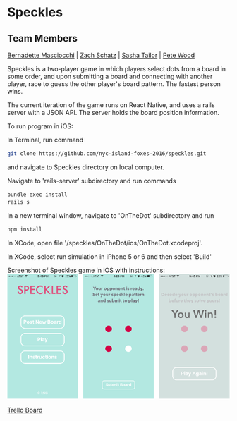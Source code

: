 # Speckles

## Team Members
<a href="https://github.com/bbfrancis">Bernadette Masciocchi</a> | <a href="https://github.com/zlschatz">Zach Schatz</a> | <a href="https://github.com/SashaTlr">Sasha Tailor</a> | <a href="http://github.com/roytuesday">Pete Wood</a>

Speckles is a two-player game in which players select dots from a board in some order, and upon submitting a board and connecting with another player, race to guess the other player's board pattern. The fastest person wins.

The current iteration of the game runs on React Native, and uses a rails server with a JSON API. The server holds the board position information.

To run program in iOS:

In Terminal, run command
  ```bash
  git clone https://github.com/nyc-island-foxes-2016/speckles.git
  ```

  and navigate to Speckles directory on local computer.

Navigate to 'rails-server' subdirectory and run commands

  ```bash
  bundle exec install
  rails s
  ```

In a new terminal window, navigate to 'OnTheDot' subdirectory and run

  ```bash
  npm install
  ```

In XCode, open file '/speckles/OnTheDot/ios/OnTheDot.xcodeproj'.

In XCode, select run simulation in iPhone 5 or 6 and then select 'Build'

Screenshot of Speckles game in iOS with instructions:
![Speckles Screenshio](/OnTheDot/imgs/IMG_5943.PNG)

<a href="https://trello.com/b/QN4KzHG3/icebreaker">Trello Board</a>

